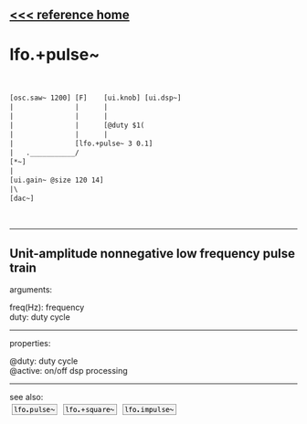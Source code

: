 [<<< reference home](ceammc_lib.md)
---

# lfo.+pulse~

```


[osc.saw~ 1200] [F]    [ui.knob] [ui.dsp~]
|               |      |
|               |      |
|               |      [@duty $1(
|               |      |
|               [lfo.+pulse~ 3 0.1]
|   .___________/
[*~]
|
[ui.gain~ @size 120 14]
|\
[dac~]

            
```
---
Unit-amplitude nonnegative low frequency pulse train
---
arguments:

freq(Hz): frequency<br>
duty: duty cycle<br>

---
properties:

@duty: duty
            cycle<br>
@active: on/off dsp
            processing<br>

---
see also:<br>
[![lfo.pulse~](img/object_lfo.pulse~.png)](lfo.pulse~.md)
[![lfo.+square~](img/object_lfo.+square~.png)](lfo.+square~.md)
[![lfo.impulse~](img/object_lfo.impulse~.png)](lfo.impulse~.md)
